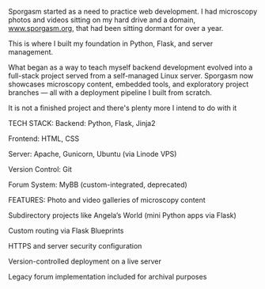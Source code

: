 Sporgasm started as a need to practice web development. I had microscopy photos and videos sitting on my hard drive and a domain, www.sporgasm.org, that had been sitting dormant for over a year.

This is where I built my foundation in Python, Flask, and server management.

What began as a way to teach myself backend development evolved into a full-stack project served from a self-managed Linux server. Sporgasm now showcases microscopy content, embedded tools, and exploratory project branches — all with a deployment pipeline I built from scratch.

It is not a finished project and there's plenty more I intend to do with it

TECH STACK:
Backend: Python, Flask, Jinja2

Frontend: HTML, CSS

Server: Apache, Gunicorn, Ubuntu (via Linode VPS)

Version Control: Git

Forum System: MyBB (custom-integrated, deprecated)

FEATURES:
Photo and video galleries of microscopy content

Subdirectory projects like Angela’s World (mini Python apps via Flask)

Custom routing via Flask Blueprints

HTTPS and server security configuration

Version-controlled deployment on a live server

Legacy forum implementation included for archival purposes
